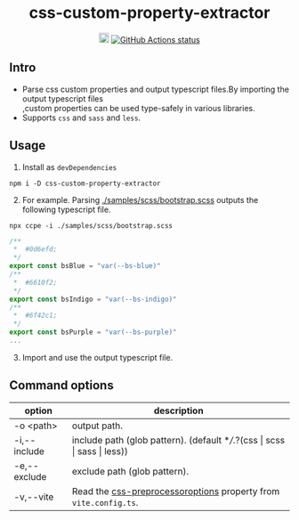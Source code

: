 <h1 align="center">css-custom-property-extractor</h1>

<p align="center">
<a href="https://badge.fury.io/js/css-custom-property-extractor"><img src="https://badge.fury.io/js/css-custom-property-extractor.svg" alt="npm version" height="18"></a>
<a href="https://github.com/actions/setup-node"><img alt="GitHub Actions status" src="https://github.com/activeguild/css-custom-property-extractor/workflows/automatic%20release/badge.svg" style="max-width: 100%;"></a>
</p>

## Intro

- Parse css custom properties and output typescript files.By importing the output typescript files<br/>
  ,custom properties can be used type-safely in various libraries.
- Supports `css` and `sass` and `less`.

## Usage

1. Install as `devDependencies`

```shell
npm i -D css-custom-property-extractor
```

2. For example.
   Parsing [./samples/scss/bootstrap.scss](./samples/scss/bootstrap.scss) outputs the following typescript file.

```shell
npx ccpe -i ./samples/scss/bootstrap.scss
```

```ts
/**
 *  #0d6efd;
 */
export const bsBlue = "var(--bs-blue)"
/**
 *  #6610f2;
 */
export const bsIndigo = "var(--bs-indigo)"
/**
 *  #6f42c1;
 */
export const bsPurple = "var(--bs-purple)"
...
```

3. Import and use the output typescript file.

## Command options

| option              | description                                                                                                                               |
| ------------------- | ----------------------------------------------------------------------------------------------------------------------------------------- |
| -o \<path\>         | output path.                                                                                                                              |
| -i,--include <path> | include path (glob pattern). (default \*_/_.?(css \| scss \| sass \| less))                                                               |
| -e,--exclude <path> | exclude path (glob pattern).                                                                                                              |
| -v,--vite <boolean> | Read the [css-preprocessoroptions](https://vitejs.dev/config/shared-options.html#css-preprocessoroptions) property from `vite.config.ts`. |
